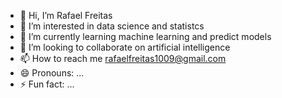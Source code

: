 - 👋 Hi, I’m Rafael Freitas
- 👀 I’m interested in data science and statistcs
- 🌱 I’m currently learning machine learning and predict models
- 💞️ I’m looking to collaborate on artificial intelligence
- 📫 How to reach me rafaelfreitas1009@gmail.com
- 😄 Pronouns: ...
- ⚡ Fun fact: ...

<!---
RafaelFreitas1009/RafaelFreitas1009 is a ✨ special ✨ repository because its `README.md` (this file) appears on your GitHub profile.
You can click the Preview link to take a look at your changes.
--->
